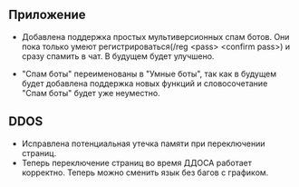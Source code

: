 ## Приложение
 - Добавлена поддержка простых мультиверсионных спам ботов. Они пока только умеют регистрироваться(/reg \<pass\> \<confirm pass\>) и сразу спамить в чат. В будущем будет улучшено.

 - "Спам боты" переименованы в "Умные боты", так как в будущем будет добавлена поддержка новых функций и словосочетание "Спам боты" будет уже неуместно.

 ## DDOS
 - Исправлена потенциальная утечка памяти при переключении страниц.
 - Теперь переключение страниц во время ДДОСА работает корректно. Теперь можно сменить язык без багов с графиком. 